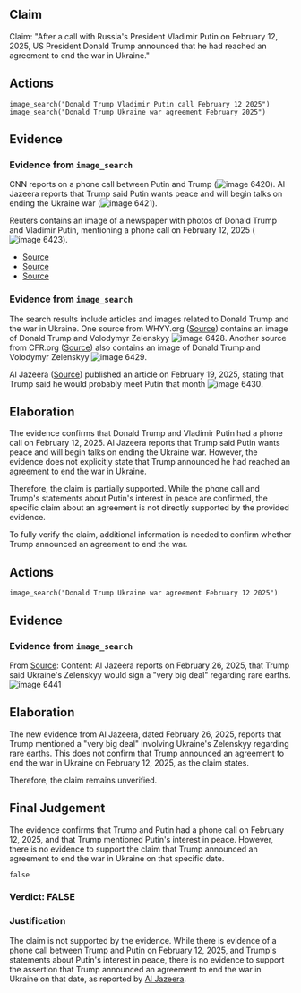 ## Claim
Claim: "After a call with Russia's President Vladimir Putin on February 12, 2025, US President Donald Trump announced that he had reached an agreement to end the war in Ukraine."

## Actions
```
image_search("Donald Trump Vladimir Putin call February 12 2025")
image_search("Donald Trump Ukraine war agreement February 2025")
```

## Evidence
### Evidence from `image_search`
CNN reports on a phone call between Putin and Trump (![image 6420](media/2025-08-29_22-46-1756507604-304115.jpg)). Al Jazeera reports that Trump said Putin wants peace and will begin talks on ending the Ukraine war (![image 6421](media/2025-08-29_22-46-1756507604-426664.jpg)).

Reuters contains an image of a newspaper with photos of Donald Trump and Vladimir Putin, mentioning a phone call on February 12, 2025 (![image 6423](media/2025-08-29_22-46-1756507605-459068.jpg)).
*   [Source](https://www.cnn.com/2025/02/12/politics/putin-trump-phone-call)
*   [Source](https://www.aljazeera.com/news/2025/2/13/trump-says-putin-wants-peace-will-begin-talks-on-ending-ukraine-war)
*   [Source](https://www.reuters.com/world/putin-trump-may-have-spoken-more-than-twice-kremlin-says-2025-03-23/)


### Evidence from `image_search`
The search results include articles and images related to Donald Trump and the war in Ukraine. One source from WHYY.org ([Source](https://whyy.org/articles/trump-pauses-aid-ukraine-russia-war/)) contains an image of Donald Trump and Volodymyr Zelenskyy ![image 6428](media/2025-08-29_22-46-1756507616-105387.jpg). Another source from CFR.org ([Source](https://www.cfr.org/article/how-trump-could-make-good-deal-end-ukraine-war)) also contains an image of Donald Trump and Volodymyr Zelenskyy ![image 6429](media/2025-08-29_22-46-1756507617-186831.jpg).

Al Jazeera ([Source](https://www.aljazeera.com/news/2025/2/19/trump-says-he-will-probably-meet-putin-this-month-hits-out-at-ukraine)) published an article on February 19, 2025, stating that Trump said he would probably meet Putin that month ![image 6430](media/2025-08-29_22-46-1756507617-367468.jpg).


## Elaboration
The evidence confirms that Donald Trump and Vladimir Putin had a phone call on February 12, 2025. Al Jazeera reports that Trump said Putin wants peace and will begin talks on ending the Ukraine war. However, the evidence does not explicitly state that Trump announced he had reached an agreement to end the war in Ukraine.

Therefore, the claim is partially supported. While the phone call and Trump's statements about Putin's interest in peace are confirmed, the specific claim about an agreement is not directly supported by the provided evidence.

To fully verify the claim, additional information is needed to confirm whether Trump announced an agreement to end the war.


## Actions
```
image_search("Donald Trump Ukraine war agreement February 12 2025")
```

## Evidence
### Evidence from `image_search`
From [Source](https://www.aljazeera.com/economy/2025/2/26/trump-says-ukraines-zelensky-to-sign-very-big-deal-on-rare-earths): 
Content: Al Jazeera reports on February 26, 2025, that Trump said Ukraine's Zelenskyy would sign a "very big deal" regarding rare earths. ![image 6441](media/2025-08-29_22-47-1756507634-039991.jpg)


## Elaboration
The new evidence from Al Jazeera, dated February 26, 2025, reports that Trump mentioned a "very big deal" involving Ukraine's Zelenskyy regarding rare earths. This does not confirm that Trump announced an agreement to end the war in Ukraine on February 12, 2025, as the claim states.

Therefore, the claim remains unverified.


## Final Judgement
The evidence confirms that Trump and Putin had a phone call on February 12, 2025, and that Trump mentioned Putin's interest in peace. However, there is no evidence to support the claim that Trump announced an agreement to end the war in Ukraine on that specific date.

`false`

### Verdict: FALSE

### Justification
The claim is not supported by the evidence. While there is evidence of a phone call between Trump and Putin on February 12, 2025, and Trump's statements about Putin's interest in peace, there is no evidence to support the assertion that Trump announced an agreement to end the war in Ukraine on that date, as reported by [Al Jazeera](https://www.aljazeera.com/news/2025/2/13/trump-says-putin-wants-peace-will-begin-talks-on-ending-ukraine-war).
